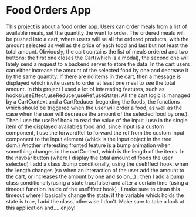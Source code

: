 # Food Orders App

This project is about a food order app. Users can order meals from a list of available meals, set the quantity the want to order. The ordered meals will be pushed into a cart, where users will se all the ordered products, with the amount selected as well as the price of each food and last but not least the total amount. Obviously, the cart contains the list of meals ordered and two buttons: the first one closes the Cart(which is a modal), the second one will lately send a request to a backend server to store the data.
In the cart users can either increase the amount of the selected food by one and decrease it by the same quantity. If there are no items in the cart, then a message is displayed which invite users to order at least one meal to see the total amount. In this project I used a lot of interesting features, such as  hooks(useEffect,useReducer,useRef,useState): All the cart logic is managed by a CartContext and a CartReducer (regarding the foods, the functions which should be triggered when the user will order a food, as well as the case when the user will decrease the amount of the selected food by one.). Then I use the useRef hook to read the value of the input I use in the single item of the displayed availables food and, since input is a custom component, I use the forwardRef to forward the ref from the custom input component to the input element (whick is the input object in the tree dom.).Another interesting fronted feature is a bump animation when something changes in the cartContext, which is the length of the items. In the navbar button (where I display the total amount of foods the user selected) I add a class .bump conditionally, using the useEffect hook: when the length changes (so when an interaction of the user add the amount to the cart, or increases the amount by one and so on...) ; then I add a bump class conditionally(using a state true/false) and after a certain time (using a timeout function inside of the useEffect hook) , I make sure to clean this timeout where I basically change the state: if the variable whick holds the state is true, I add the class, otherwise I don't. Make sure to take a look at this application and.... enjoy! 






